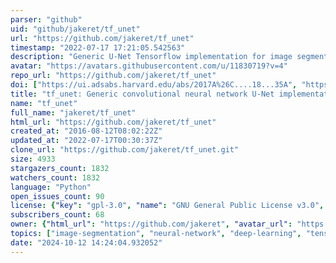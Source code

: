 ```yaml
---
parser: "github"
uid: "github/jakeret/tf_unet"
url: "https://github.com/jakeret/tf_unet"
timestamp: "2022-07-17 17:21:05.542563"
description: "Generic U-Net Tensorflow implementation for image segmentation"
avatar: "https://avatars.githubusercontent.com/u/11830719?v=4"
repo_url: "https://github.com/jakeret/tf_unet"
doi: ["https://ui.adsabs.harvard.edu/abs/2017A%26C....18...35A", "https://ui.adsabs.harvard.edu/abs/2016ascl.soft11002A/abstract"]
title: "tf_unet: Generic convolutional neural network U-Net implementation in Tensorflow"
name: "tf_unet"
full_name: "jakeret/tf_unet"
html_url: "https://github.com/jakeret/tf_unet"
created_at: "2016-08-12T08:02:22Z"
updated_at: "2022-07-17T00:30:37Z"
clone_url: "https://github.com/jakeret/tf_unet.git"
size: 4933
stargazers_count: 1832
watchers_count: 1832
language: "Python"
open_issues_count: 90
license: {"key": "gpl-3.0", "name": "GNU General Public License v3.0", "spdx_id": "GPL-3.0", "url": "https://api.github.com/licenses/gpl-3.0", "node_id": "MDc6TGljZW5zZTk="}
subscribers_count: 68
owner: {"html_url": "https://github.com/jakeret", "avatar_url": "https://avatars.githubusercontent.com/u/11830719?v=4", "login": "jakeret", "type": "User"}
topics: ["image-segmentation", "neural-network", "deep-learning", "tensorflow"]
date: "2024-10-12 14:24:04.932052"
---
```

